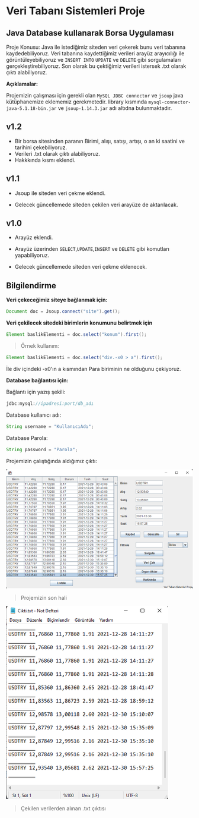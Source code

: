 # **Veri Tabanı Sistemleri Proje**
## Java Database kullanarak Borsa Uygulaması 

Proje Konusu:
Java ile istediğimiz siteden veri çekerek bunu veri tabanına kaydedebiliyoruz. Veri tabanına kaydettiğimiz verileri arayüz arayıcılığı ile görüntüleyebiliyoruz ve `INSERT INTO`
`UPDATE` ve `DELETE` gibi sorgulamaları gerçekleştirebiliyoruz. Son olarak bu çektiğimiz verileri istersek .txt olarak çıktı alabiliyoruz.

**Açıklamalar:**

Projemizin çalışması için gerekli olan `MySQL JDBC connector` ve `jsoup` java kütüphanemize eklememiz gerekmetedir. library kısmında `mysql-connector-java-5.1.18-bin.jar` ve `jsoup-1.14.3.jar` adı altıdna bulunmaktadır.

## v1.2

- Bir borsa sitesinden paranın Birimi, alışı, satışı, artışı, o an ki saatini ve tarihini çekebiliyoruz.
- Verileri .txt olarak çıktı alabiliyoruz.
- Hakkkında kısmı eklendi.


## v1.1

- Jsoup ile siteden veri çekme eklendi.

- Gelecek güncellemede siteden çekilen veri arayüze de aktarılacak.


## v1.0

- Arayüz eklendi.
- Arayüz üzerinden `SELECT`,`UPDATE`,`INSERT` ve `DELETE` gibi komutları yapabiliyoruz.

- Gelecek güncellemede siteden veri çekme eklenecek.

## Bilgilendirme


**Veri çekeceğimiz siteye bağlanmak için:**

```java
Document doc = Jsoup.connect("site").get();
```

**Veri çekilecek sitedeki birimlerin konumunu belirtmek için**

```java
Element baslikElementi = doc.select("konum").first();
```
> Örnek kullanım:

```java
Element baslikElementi = doc.select("div.-x0 > a").first();
```
İle div içindeki -x0'ın a kısmından Para biriminin ne olduğunu çekiyoruz.

**Database bağlantısı için:**

Bağlantı için yazış şekili:
```java
jdbc:mysql://ipadresi:port/db_adı
```
Database kullanıcı adı:
```java
String username = "KullanıcıAdı";
```
Database Parola:
```java
String password = "Parola";
```

Projemizin çalıştığında aldığımız çıktı:

![çıktı](Screenshot_4.png)
> Projemizin son hali

![çıktı2](Screenshot_5.png)
> Çekilen verilerden alınan .txt çıktısı



